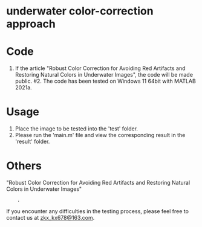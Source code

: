 # underwater color-correction approach
# Code
1. If the article "Robust Color Correction for Avoiding Red Artifacts and Restoring Natural Colors in Underwater Images", the code will be made public.
#2. The code has been tested on Windows 11 64bit with MATLAB 2021a.

# Usage
1. Place the image to be tested into the 'test' folder.
2. Please run the 'main.m' file and view the corresponding result in the 'result' folder.

# Others
"Robust Color Correction for Avoiding Red Artifacts and Restoring Natural Colors in Underwater Images"
        
        
        
        .

If you encounter any difficulties in the testing process, please feel free to contact us at zkx_kx678@163.com.       
